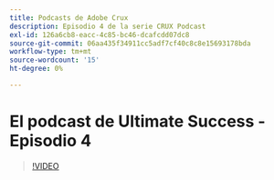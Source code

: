 ```yaml
---
title: Podcasts de Adobe Crux
description: Episodio 4 de la serie CRUX Podcast
exl-id: 126a6cb8-eacc-4c85-bc46-dcafcdd07dc8
source-git-commit: 06aa435f34911cc5adf7cf40c8c8e15693178bda
workflow-type: tm+mt
source-wordcount: '15'
ht-degree: 0%

---
```


# El podcast de Ultimate Success - Episodio 4

>[!VIDEO](https://video.tv.adobe.com/v/3428830?quality=12learn=on)
